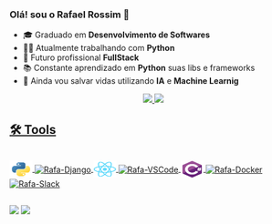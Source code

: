 ### Olá! sou o Rafael Rossim 👋
- 🎓 Graduado em **Desenvolvimento de Softwares**
- 👨‍💻 Atualmente trabalhando com **Python**
- 🚀 Futuro profissional **FullStack**
- 📚 Constante aprendizado em **Python** suas libs e frameworks
- 🤖 Ainda vou salvar vidas utilizando **IA** e **Machine Learnig**

<div align="center">
  <a href="https://github.com/rafaelrossim">
  <img height="180em" src="https://github-readme-stats.vercel.app/api?username=rafaelrossim&show_icons=true&theme=dracula&include_all_commits=true&count_private=true"/>
  <img height="180em" src="https://github-readme-stats.vercel.app/api/top-langs/?username=rafaelrossim&layout=compact&langs_count=7&theme=dracula"/>
</div>
  
## 🛠 Tools

  <div style="display: inline_block"><br>
  <img align="center" alt="Rafa-Python" height="30" width="40" src="https://raw.githubusercontent.com/devicons/devicon/master/icons/python/python-original.svg">
  <img align="center" alt="Rafa-Django" height="30" width="40" src="https://cdn.jsdelivr.net/gh/devicons/devicon/icons/django/django-original.svg">
  <img align="center" alt="Rafa-React" height="30" width="40" src="https://raw.githubusercontent.com/devicons/devicon/master/icons/react/react-original.svg">
  <img align="center" alt="Rafa-VSCode" height="30" width="40" src="https://cdn.jsdelivr.net/gh/devicons/devicon/icons/vscode/vscode-original.svg">
  <img align="center" alt="Rafa-Csharp" height="30" width="40" src="https://raw.githubusercontent.com/devicons/devicon/master/icons/csharp/csharp-original.svg">
  <img align="center" alt="Rafa-Docker" height="30" width="40" src="https://cdn.jsdelivr.net/gh/devicons/devicon/icons/docker/docker-original-wordmark.svg">
  <img align="center" alt="Rafa-Slack" height="30" width="40" src="https://cdn.jsdelivr.net/gh/devicons/devicon/icons/slack/slack-original.svg">

</div>
  
 ## 
  
<div> 
  <a href = "mailto:rafaelrossim@gmail.com"><img src="https://img.shields.io/badge/-Gmail-%23333?style=for-the-badge&logo=gmail&logoColor=white" target="_blank"></a>
  <a href="https://www.linkedin.com/in/rafael-rossim-51769412/" target="_blank"><img src="https://img.shields.io/badge/-LinkedIn-%230077B5?style=for-the-badge&logo=linkedin&logoColor=white" target="_blank"></a> 
</div>
